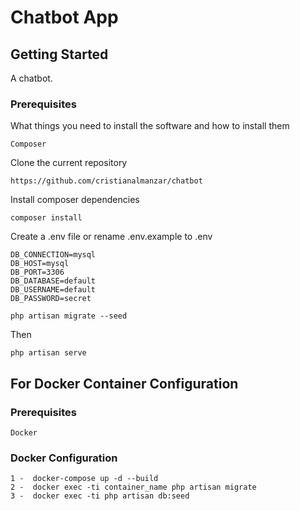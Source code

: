 # Chatbot App

## Getting Started

A chatbot.

### Prerequisites

What things you need to install the software and how to install them

```
Composer
```

Clone the current repository

```
https://github.com/cristianalmanzar/chatbot
```


Install composer dependencies

```
composer install
```

Create a .env file or rename .env.example to .env

```
DB_CONNECTION=mysql
DB_HOST=mysql
DB_PORT=3306
DB_DATABASE=default
DB_USERNAME=default
DB_PASSWORD=secret
```

```
php artisan migrate --seed
```

Then

```
php artisan serve
```

##  For Docker Container Configuration

### Prerequisites
```
Docker
```

### Docker Configuration


```
1 -  docker-compose up -d --build
2 -  docker exec -ti container_name php artisan migrate
3 -  docker exec -ti php artisan db:seed
```







